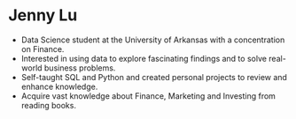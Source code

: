 # Jenny Lu
- Data Science student at the University of Arkansas with a concentration on Finance.
- Interested in using data to explore fascinating findings and to solve real-world business problems.
- Self-taught SQL and Python and created personal projects to review and enhance knowledge.
- Acquire vast knowledge about Finance, Marketing and Investing from reading books.
